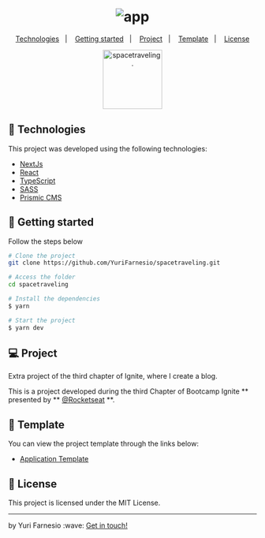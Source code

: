 <h1 align="center">
    <img alt="app" src="https://user-images.githubusercontent.com/45167583/145210182-97a9d43a-11a4-4a53-ae84-9ac61022813d.gif" />
</h1>

<p align="center">
  <a href="#-technologies">Technologies</a>&nbsp;&nbsp;&nbsp;|&nbsp;&nbsp;&nbsp;
  <a href="#-getting-started">Getting started</a>&nbsp;&nbsp;&nbsp;|&nbsp;&nbsp;&nbsp;
  <a href="#-project">Project</a>&nbsp;&nbsp;&nbsp;|&nbsp;&nbsp;&nbsp;
  <a href="#-template">Template</a>&nbsp;&nbsp;&nbsp;|&nbsp;&nbsp;&nbsp;
  <a href="#-license">License</a>
</p>

<p align="center">
  <img alt="spacetraveling." src="https://user-images.githubusercontent.com/45167583/145209975-29ed324e-e84d-46df-818c-746f25588794.png" width="120px">
</p>

## 🧪 Technologies

This project was developed using the following technologies:

- [NextJs](https://nextjs.org/)
- [React](https://reactjs.org)
- [TypeScript](https://www.typescriptlang.org/)
- [SASS](https://sass-lang.com/)
- [Prismic CMS](https://prismic.io/)

## 🚀 Getting started

Follow the steps below

```bash
# Clone the project
git clone https://github.com/YuriFarnesio/spacetraveling.git

# Access the folder
cd spacetraveling

# Install the dependencies
$ yarn

# Start the project
$ yarn dev
```

## 💻 Project

Extra project of the third chapter of Ignite, where I create a blog.

This is a project developed during the third Chapter of Bootcamp Ignite ** presented by ** [@Rocketseat](https://github.com/Rocketseat) \*\*.

## 🔖 Template

You can view the project template through the links below:

- [Application Template](https://github.com/rocketseat-education/ignite-template-reactjs-criando-um-projeto-do-zero)

## 📝 License

This project is licensed under the MIT License.

<hr />
<p>by Yuri Farnesio :wave: <a href="https://linktr.ee/YuriFarnesio">Get in touch!</a></p>
